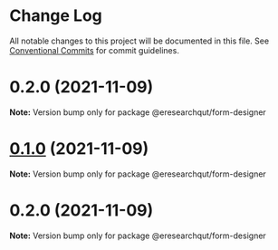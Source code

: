 # Change Log

All notable changes to this project will be documented in this file.
See [Conventional Commits](https://conventionalcommits.org) for commit guidelines.

# 0.2.0 (2021-11-09)

**Note:** Version bump only for package @eresearchqut/form-designer





# [0.1.0](https://github.com/eresearchqut/future-state-mono-repo/compare/@eresearchqut/form-designer@0.2.0...@eresearchqut/form-designer@0.1.0) (2021-11-09)

**Note:** Version bump only for package @eresearchqut/form-designer

# 0.2.0 (2021-11-09)

**Note:** Version bump only for package @eresearchqut/form-designer
